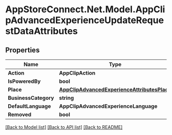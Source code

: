 # AppStoreConnect.Net.Model.AppClipAdvancedExperienceUpdateRequestDataAttributes

## Properties

Name | Type | Description | Notes
------------ | ------------- | ------------- | -------------
**Action** | **AppClipAction** |  | [optional] 
**IsPoweredBy** | **bool** |  | [optional] 
**Place** | [**AppClipAdvancedExperienceAttributesPlace**](AppClipAdvancedExperienceAttributesPlace.md) |  | [optional] 
**BusinessCategory** | **string** |  | [optional] 
**DefaultLanguage** | **AppClipAdvancedExperienceLanguage** |  | [optional] 
**Removed** | **bool** |  | [optional] 

[[Back to Model list]](../README.md#documentation-for-models) [[Back to API list]](../README.md#documentation-for-api-endpoints) [[Back to README]](../README.md)


